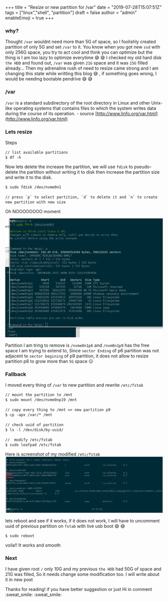 +++
title = "Resize or new partition for /var"
date = "2019-07-28T15:07:51Z"
tags = ["linux","shell", "partition"]
draft = false
author = "admin"
enableEmoji = true
+++

### why?

Thought `/var` wouldnt need more than 5G of space, so I foolishly created partition of only 5G and set `/var` to it. You know when you got new `ssd` with only 256G space, you try to act cool and think you can optimize but the thing is I am too lazy to optimize everytime :sweat_smile: :sweat_smile: I checked my old hard disk `the HDD` and found out, `/var` was given `21G` space and it was `15G` filled already... Then my adrenaline rush of need to resize came strong and I am changing this state while writting this blog :sweat_smile: , if something goes wrong, I would be needing bootable pendrive <span class="emojis"> :sweat_smile: :sweat_smile: </span>

### /var 

`/var` is a standard subdirectory of the root directory in Linux and other Unix-like operating systems that contains files to which the system writes data during the course of its operation.
    - source [http://www.linfo.org/var.html](http://www.linfo.org/var.html)


### Lets resize

Steps 

    // list available partitions
    $ df -h 

Now lets delete the increase the partition, we will use `fdisk` to pseudo-delete the partition without writing it to disk then increase the partition size and write it to the disk.

    $ sudo fdisk /dev/nvme0n1

    // press `p` to select partition, `d` to delete it and `n` to create new partition with new size

Oh NOOOOOOOO moment

![Medium image](/img/screenshot-partition.png)

Partition I am tring to remove is `/nvme0n1p6` and `/nvm0n1p9` has the free space I am trying to extend to, Since `sector Ending` of p6 partition was not adjacent to `sector begining` of p9 partition, it does not allow to resize partition p6 to grow more than `5G` space :expressionless:

### Fallback

I moved every thing of `/var` to new partition and rewrite `/etc/fstab`

    // mount the partition to /mnt
    $ sudo mount /dev/nvme0np19 /mnt
    
    // copy every thing to /mnt => new partition p9
    $ cp -apx /var/* /mnt

    // check uuid of partition
    $ ls -l /dev/disk/by-uuid/

    //  modify /etc/fstab
    $ sudo leafpad /etc/fstab

Here is screenshot of my modified `/etc/fstab`
![Medium image](/img/screenshot-fstab.png)

lets reboot and see if it works, if it does not work, I will have to uncomment uuid of previous partition on `fstab` with live usb boot <span class="emojis"> :sweat_smile: :sweat_smile: </span>

    $ sudo reboot

voila!! It works and smooth

### Next

I have given root `/` only 10G and my previous `the HDD` had 50G of space and 21G was filled, So it needs change some modification too. I will write about it in new post

<div class="alert alert-warning">
Thanks for reading! if you have better suggestion or just Hi in comment <span class="emojis"> :sweat_smile: :sweat_smile: </span>
</div>
